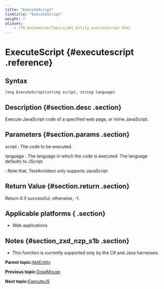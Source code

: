 ```yaml
--- 
title: "ExecuteScript"
linktitle: "ExecuteScript"
weight: 7
aliases: 
    - /TA_Automation/Topics/abt_Entity_executeScript.html
---
```

# ExecuteScript {#executescript .reference}

## Syntax

`long ExecuteScript(string script, string language)`

## Description {#section.desc .section}

Execute JavaScript code of a specified web page, or inline JavaScript.

## Parameters {#section.params .section}

script
:   The code to be executed.

language
:   The language in which the code is executed. The language defaults to JScript.

:   Note that, TestArchitect only supports JavaScript

## Return Value {#section.return .section}

Return 0 if successful; otherwise, -1.

## Applicable platforms { .section}

-   Web applications

## Notes {#section_zxd_nzp_s1b .section}

-   This function is currently supported only by the C\# and Java harnesses.

**Parent topic:**[AbtEntity](../../TA_Automation/Topics/abt_AbtEntity.html)

**Previous topic:**[DragMouse](../../TA_Automation/Topics/abt_DragMouse.html)

**Next topic:**[ExecuteJS](../../TA_Automation/Topics/abt_ExecuteJS.html)

